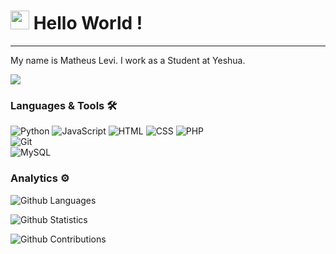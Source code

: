 <h1><img src="https://emojis.slackmojis.com/emojis/images/1531849430/4246/blob-sunglasses.gif?1531849430" width="30"/> Hello World ! </h1> <hr>

My name is Matheus Levi. I work as a Student at Yeshua.

![](http://estruyf-github.azurewebsites.net/api/VisitorHit?user=Mathesu-veLi&repo=Mathesu-veLi&countColorcountColor)

### Languages & Tools 🛠  
![Python](https://img.shields.io/badge/-Python-yellowgreen)&nbsp;![JavaScript](https://img.shields.io/badge/-JavaScript-yellow)&nbsp;![HTML](https://img.shields.io/badge/-HTML-important)&nbsp;![CSS](https://img.shields.io/badge/-CSS-0466c8)&nbsp;![PHP](https://img.shields.io/badge/-PHP-777bb3)&nbsp;  
![Git](https://img.shields.io/badge/-Git-05122A?style=flat&color=gray)&nbsp;  
![MySQL](https://img.shields.io/badge/-MySQL-%23e3762f)&nbsp;  


### Analytics ⚙️

![Github Languages](https://github-readme-stats.vercel.app/api/top-langs/?username=Mathesu-veLi&layout=compact&count_private=true)

![Github Statistics](https://github-readme-stats.vercel.app/api/?username=Mathesu-veLi&count_private=true&show_icons=true)

![Github Contributions](https://github-readme-streak-stats.herokuapp.com/?user=Mathesu-veLi&hide_border=true)

